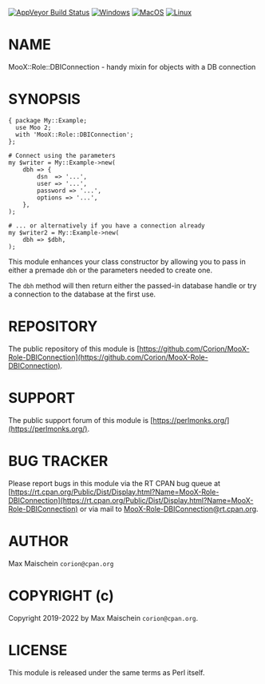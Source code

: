 
[![AppVeyor Build Status](https://ci.appveyor.com/api/projects/status/github/Corion/MooX-Role-DBIConnection?branch=master&svg=true)](https://ci.appveyor.com/project/Corion/MooX-Role-DBIConnection)
[![Windows](https://github.com/Corion/MooX-Role-DBIConnection/workflows/windows/badge.svg)](https://github.com/Corion/MooX-Role-DBIConnection/actions?query=workflow%3Awindows)
[![MacOS](https://github.com/Corion/MooX-Role-DBIConnection/workflows/macos/badge.svg)](https://github.com/Corion/MooX-Role-DBIConnection/actions?query=workflow%3Amacos)
[![Linux](https://github.com/Corion/MooX-Role-DBIConnection/workflows/linux/badge.svg)](https://github.com/Corion/MooX-Role-DBIConnection/actions?query=workflow%3Alinux)

# NAME

MooX::Role::DBIConnection - handy mixin for objects with a DB connection

# SYNOPSIS

    { package My::Example;
      use Moo 2;
      with 'MooX::Role::DBIConnection';
    };

    # Connect using the parameters
    my $writer = My::Example->new(
        dbh => {
            dsn  => '...',
            user => '...',
            password => '...',
            options => '...',
        },
    );

    # ... or alternatively if you have a connection already
    my $writer2 = My::Example->new(
        dbh => $dbh,
    );

This module enhances your class constructor by allowing you to pass in either
a premade `dbh` or the parameters needed to create one.

The `dbh` method will then return either the passed-in database handle or
try a connection to the database at the first use.

# REPOSITORY

The public repository of this module is
[https://github.com/Corion/MooX-Role-DBIConnection](https://github.com/Corion/MooX-Role-DBIConnection).

# SUPPORT

The public support forum of this module is [https://perlmonks.org/](https://perlmonks.org/).

# BUG TRACKER

Please report bugs in this module via the RT CPAN bug queue at
[https://rt.cpan.org/Public/Dist/Display.html?Name=MooX-Role-DBIConnection](https://rt.cpan.org/Public/Dist/Display.html?Name=MooX-Role-DBIConnection)
or via mail to [MooX-Role-DBIConnection@rt.cpan.org](mailto:MooX-Role-DBIConnection@rt.cpan.org).

# AUTHOR

Max Maischein `corion@cpan.org`

# COPYRIGHT (c)

Copyright 2019-2022 by Max Maischein `corion@cpan.org`.

# LICENSE

This module is released under the same terms as Perl itself.
